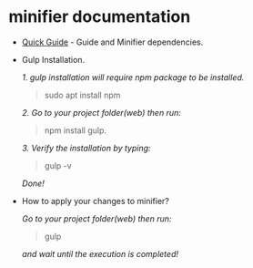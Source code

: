 minifier documentation
=======

- [Quick Guide](https://github.com/medisource101/medisource-docs/blob/master/minify/Minifier_guide.md) - Guide and Minifier dependencies.
- Gulp Installation. 

    *1. gulp installation will require npm package to be installed.*

    >sudo apt install npm

    *2. Go to your project folder(web) then run:*

    >npm install gulp.
    
    *3. Verify the installation by typing:*

    >gulp -v

    *Done!*

- How to apply your changes to minifier?

    *Go to your project folder(web) then run:*
    
    >gulp

    *and wait until the execution is completed!*
